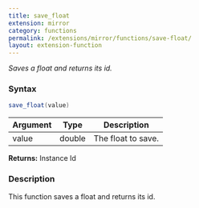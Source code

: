 ```yaml
---
title: save_float
extension: mirror
category: functions
permalink: /extensions/mirror/functions/save-float/
layout: extension-function
---
```


_Saves a float and returns its id._

### Syntax ###
```cs
save_float(value)
```

| Argument | Type | Description |
| --- | --- | --- |
| value | double | The float to save. |

**Returns:** Instance Id

### Description

This function saves a float and returns its id. 

